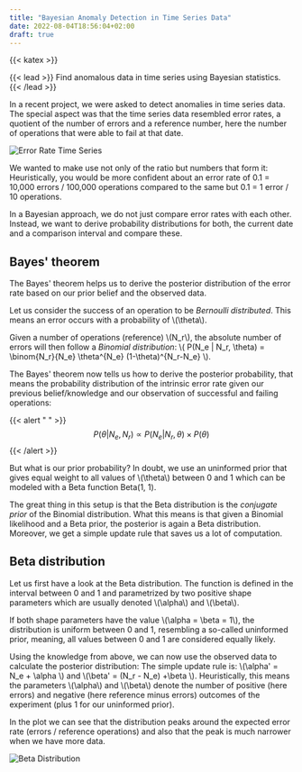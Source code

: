 ```yaml
---
title: "Bayesian Anomaly Detection in Time Series Data"
date: 2022-08-04T18:56:04+02:00
draft: true
---
```

{{< katex >}}

{{< lead >}}
Find anomalous data in time series using Bayesian statistics.
{{< /lead >}}

In a recent project, we were asked to detect anomalies in time series data. The special aspect was that the time series data resembled error rates, a quotient of the number of errors and a reference number, here the number of operations that were able to fail at that date. 

![Error Rate Time Series](/blog/bayesian-anomaly-detection/error-rate-timeseries.png)

We wanted to make use not only of the ratio but numbers that form it: Heuristically, you would be more confident about an error rate of 0.1 = 10,000 errors / 100,000 operations compared to the same but 0.1 = 1 error / 10 operations.

In a Bayesian approach, we do not just compare error rates with each other. Instead, we want to derive probability distributions for both, the current date and a comparison interval and compare these.

## Bayes' theorem

The Bayes' theorem helps us to derive the posterior distribution of the error rate based on our prior belief and the observed data.

Let us consider the success of an operation to be _Bernoulli distributed_. This means an error occurs with a probability of \\(\theta\\). 

Given a number of operations (reference) \\(N_r\\), the absolute number of errors will then follow a _Binomial distribution_:
\\( P(N_e | N_r, \theta) = \binom{N_r}{N_e} \theta^{N_e} (1-\theta)^{N_r-N_e} \\).

The Bayes' theorem now tells us how to derive the posterior probability, that means the probability distribution of the intrinsic error rate given our previous belief/knowledge and our observation of successful and failing operations:

{{< alert " " >}}
$$ P(\theta | N_e, N_r) \propto P(N_e | N_r, \theta) \times P(\theta) $$
{{< /alert >}}

But what is our prior probability? In doubt, we use an uninformed prior that gives equal weight to all values of \\(\theta\\) between 0 and 1 which can be modeled with a Beta function Beta(1, 1).

The great thing in this setup is that the Beta distribution is the _conjugate prior_ of the Binomial distribution. What this means is that given a Binomial likelihood and a Beta prior, the posterior is again a Beta distribution. Moreover, we get a simple update rule that saves us a lot of computation.


## Beta distribution

Let us first have a look at the Beta distribution. The function is defined in the interval between 0 and 1 and parametrized by two positive shape parameters which are usually denoted \\(\alpha\\) and \\(\beta\\). 

If both shape parameters have the value \\(\alpha = \beta = 1\\), the distribution is uniform between 0 and 1, resembling a so-called uninformed prior, meaning, all values between 0 and 1 are considered equally likely.

Using the knowledge from above, we can now use the observed data to calculate the posterior distribution: The simple update rule is: \\(\alpha' = N_e + \alpha \\) and \\(\beta' = (N_r - N_e) +\beta \\). Heuristically, this means the parameters \\(\alpha\\) and \\(\beta\\) denote the number of positive (here errors) and negative (here reference minus errors) outcomes of the experiment (plus 1 for our uninformed prior).

In the plot we can see that the distribution peaks around the expected error rate (errors / reference operations) and also that the peak is much narrower when we have more data.

![Beta Distribution](/blog/bayesian-anomaly-detection/beta-distribution.png)
